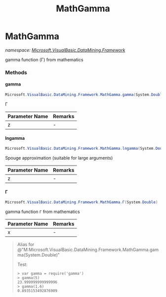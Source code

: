 ﻿---
title: MathGamma
---

# MathGamma
_namespace: [Microsoft.VisualBasic.DataMining.Framework](N-Microsoft.VisualBasic.DataMining.Framework.html)_

gamma function (Γ) from mathematics



### Methods

#### gamma
```csharp
Microsoft.VisualBasic.DataMining.Framework.MathGamma.gamma(System.Double)
```
Γ

|Parameter Name|Remarks|
|--------------|-------|
|z|-|


#### lngamma
```csharp
Microsoft.VisualBasic.DataMining.Framework.MathGamma.lngamma(System.Double)
```
Spouge approximation (suitable for large arguments)

|Parameter Name|Remarks|
|--------------|-------|
|z|-|


#### Γ
```csharp
Microsoft.VisualBasic.DataMining.Framework.MathGamma.Γ(System.Double)
```
gamma function ``Γ`` from mathematics

|Parameter Name|Remarks|
|--------------|-------|
|x|-|

> 
>  Alias for @"M:Microsoft.VisualBasic.DataMining.Framework.MathGamma.gamma(System.Double)"
>  
>  Test:
>  
>  ```
>  > var gamma = require('gamma')
>  > gamma(5)
>  23.999999999999996
>  > gamma(1.6)
>  0.8935153492876909
>  ```
>  


